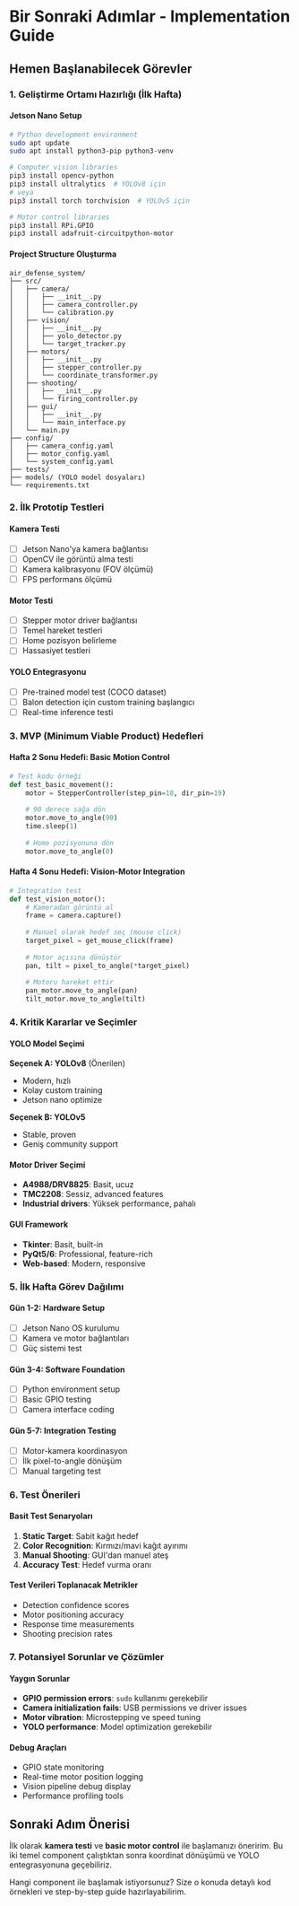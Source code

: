# Bir Sonraki Adımlar - Implementation Guide

## Hemen Başlanabilecek Görevler

### 1. Geliştirme Ortamı Hazırlığı (İlk Hafta)

#### Jetson Nano Setup
```bash
# Python development environment
sudo apt update
sudo apt install python3-pip python3-venv

# Computer vision libraries
pip3 install opencv-python
pip3 install ultralytics  # YOLOv8 için
# veya
pip3 install torch torchvision  # YOLOv5 için

# Motor control libraries
pip3 install RPi.GPIO
pip3 install adafruit-circuitpython-motor
```

#### Project Structure Oluşturma
```
air_defense_system/
├── src/
│   ├── camera/
│   │   ├── __init__.py
│   │   ├── camera_controller.py
│   │   └── calibration.py
│   ├── vision/
│   │   ├── __init__.py
│   │   ├── yolo_detector.py
│   │   └── target_tracker.py
│   ├── motors/
│   │   ├── __init__.py
│   │   ├── stepper_controller.py
│   │   └── coordinate_transformer.py
│   ├── shooting/
│   │   ├── __init__.py
│   │   └── firing_controller.py
│   ├── gui/
│   │   ├── __init__.py
│   │   └── main_interface.py
│   └── main.py
├── config/
│   ├── camera_config.yaml
│   ├── motor_config.yaml
│   └── system_config.yaml
├── tests/
├── models/ (YOLO model dosyaları)
└── requirements.txt
```

### 2. İlk Prototip Testleri

#### Kamera Testi
- [ ] Jetson Nano'ya kamera bağlantısı
- [ ] OpenCV ile görüntü alma testi
- [ ] Kamera kalibrasyonu (FOV ölçümü)
- [ ] FPS performans ölçümü

#### Motor Testi  
- [ ] Stepper motor driver bağlantısı
- [ ] Temel hareket testleri
- [ ] Home pozisyon belirleme
- [ ] Hassasiyet testleri

#### YOLO Entegrasyonu
- [ ] Pre-trained model test (COCO dataset)
- [ ] Balon detection için custom training başlangıcı
- [ ] Real-time inference testi

### 3. MVP (Minimum Viable Product) Hedefleri

#### Hafta 2 Sonu Hedefi: Basic Motion Control
```python
# Test kodu örneği
def test_basic_movement():
    motor = StepperController(step_pin=18, dir_pin=19)
    
    # 90 derece sağa dön
    motor.move_to_angle(90)
    time.sleep(1)
    
    # Home pozisyonuna dön
    motor.move_to_angle(0)
```

#### Hafta 4 Sonu Hedefi: Vision-Motor Integration
```python
# Integration test
def test_vision_motor():
    # Kameradan görüntü al
    frame = camera.capture()
    
    # Manuel olarak hedef seç (mouse click)
    target_pixel = get_mouse_click(frame)
    
    # Motor açısına dönüştür
    pan, tilt = pixel_to_angle(*target_pixel)
    
    # Motoru hareket ettir
    pan_motor.move_to_angle(pan)
    tilt_motor.move_to_angle(tilt)
```

### 4. Kritik Kararlar ve Seçimler

#### YOLO Model Seçimi
**Seçenek A: YOLOv8** (Önerilen)
- Modern, hızlı
- Kolay custom training
- Jetson nano optimize

**Seçenek B: YOLOv5**
- Stable, proven
- Geniş community support

#### Motor Driver Seçimi
- **A4988/DRV8825**: Basit, ucuz
- **TMC2208**: Sessiz, advanced features
- **Industrial drivers**: Yüksek performance, pahalı

#### GUI Framework
- **Tkinter**: Basit, built-in
- **PyQt5/6**: Professional, feature-rich
- **Web-based**: Modern, responsive

### 5. İlk Hafta Görev Dağılımı

#### Gün 1-2: Hardware Setup
- [ ] Jetson Nano OS kurulumu
- [ ] Kamera ve motor bağlantıları
- [ ] Güç sistemi test

#### Gün 3-4: Software Foundation
- [ ] Python environment setup
- [ ] Basic GPIO testing
- [ ] Camera interface coding

#### Gün 5-7: Integration Testing
- [ ] Motor-kamera koordinasyon
- [ ] İlk pixel-to-angle dönüşüm
- [ ] Manual targeting test

### 6. Test Önerileri

#### Basit Test Senaryoları
1. **Static Target**: Sabit kağıt hedef
2. **Color Recognition**: Kırmızı/mavi kağıt ayırımı
3. **Manual Shooting**: GUI'dan manuel ateş
4. **Accuracy Test**: Hedef vurma oranı

#### Test Verileri Toplanacak Metrikler
- Detection confidence scores
- Motor positioning accuracy
- Response time measurements
- Shooting precision rates

### 7. Potansiyel Sorunlar ve Çözümler

#### Yaygın Sorunlar
- **GPIO permission errors**: `sudo` kullanımı gerekebilir
- **Camera initialization fails**: USB permissions ve driver issues
- **Motor vibration**: Microstepping ve speed tuning
- **YOLO performance**: Model optimization gerekebilir

#### Debug Araçları
- GPIO state monitoring
- Real-time motor position logging
- Vision pipeline debug display
- Performance profiling tools

## Sonraki Adım Önerisi

İlk olarak **kamera testi** ve **basic motor control** ile başlamanızı öneririm. Bu iki temel component çalıştıktan sonra koordinat dönüşümü ve YOLO entegrasyonuna geçebiliriz.

Hangi component ile başlamak istiyorsunuz? Size o konuda detaylı kod örnekleri ve step-by-step guide hazırlayabilirim. 